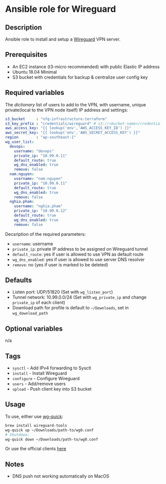 # Ansible role for Wireguard
## Description
Ansible role to install and setup a [Wireguard](https://www.wireguard.com) VPN server.

## Prerequisites
* An EC2 instance (t3-micro recommended) with public Elastic IP address
* Ubuntu 18.04 Minimal
* S3 bucket with credentials for backup & centralize user config key

## Required variables

The *dictionary* list of users to add to the VPN, with username, unique private(local to the VPN node itself) IP address and settings:

```yaml
s3_bucket     : "nfq-infrastructure-terraform"
s3_key_prefix : "credentials/wireguard" # s3://<bucket-name>/credentials/wireguard
aws_access_key: "{{ lookup('env','AWS_ACCESS_KEY_ID') }}"
aws_secret_key: "{{ lookup('env','AWS_SECRET_ACCESS_KEY') }}"
region        : "ap-southeast-1"
wg_user_list:
  devops:
    username: "devops"
    private_ip: "10.99.0.11"
    default_route: true
    wg_dns_enabled: true
    remove: false
  nam.nguyen:
    username: "nam.nguyen"
    private_ip: "10.99.0.11"
    default_route: true
    wg_dns_enabled: true
    remove: false
  nghia.pham:
    username: "nghia.pham"
    private_ip: "10.99.0.12"
    default_route: true
    wg_dns_enabled: true
    remove: false
```

Decsription of the required parameters:
* `username`: username
* `private_ip`: private IP address to be assigned on Wireguard tunnel
* `default_route`: yes if user is allowed to use VPN as default route
* `wg_dns_enabled`: yes if user is allowed to use server DNS resolver
* `remove`: no (yes if user is marked to be deleted)

## Defaults
* Listen port: UDP/51820 (Set with `wg_listen_port`)
* Tunnel network: 10.99.0.0/24 (Set with `wg_private_ip` and change `private_ip` of each client)
* Download path for profile is default to `~/Downloads`, set in `wg_download_path`

## Optional variables
n/a

## Tags
* `sysctl` - Add IPv4 forwarding to Sysctl
* `install` - Install Wireguard
* `configure` - Configure Wireguard
* `users` - Add/remove users
* `upload` - Push client key into S3 bucket

## Usage
To use, either use [wg-quick](https://git.zx2c4.com/WireGuard/about/src/tools/man/wg-quick.8):

```bash
brew install wireguard-tools
wg-quick up ~/Downloads/path-to/wg0.conf
# Shutdown:
wg-quick down ~/Downloads/path-to/wg0.conf
```

Or use the official clients [here](https://www.wireguard.com/install/)

## Notes
* DNS push not working automatically on MacOS
